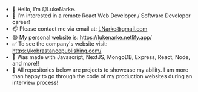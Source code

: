 - 👋 Hello, I’m @LukeNarke.
- 👀 I’m interested in a remote React Web Developer / Software Developer career!
- 📫 Please contact me via email at: LNarke@gmail.com 
- 😄 My personal website is: https://lukenarke.netlify.app/ 
- ✅ To see the company's website visit: https://kobrastancepublishing.com/
- 🔼 Was made with Javascript, NextJS, MongoDB, Express, React, Node, and more!! 
- 🔻 All repositories below are projects to showcase my ability. I am more than happy to go through the code of my production websites during an interview process! 


<!---
LukeNarke/LukeNarke is a ✨ special ✨ repository because its `README.md` (this file) appears on your GitHub profile.
You can click the Preview link to take a look at your changes.
--->
